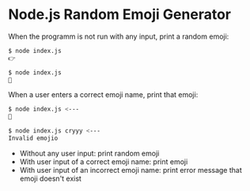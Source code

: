 # Node.js Random Emoji Generator

When the programm is not run with any input, print a random emoji:

```bash
$ node index.js
👉

$ node index.js
🍔
```

When a user enters a correct emoji name, print that emoji:

```bash
$ node index.js <---
🐻
```

```bash
$ node index.js cryyy <---
Invalid emojio
```

- Without any user input: print random emoji
- With user input of a correct emoji name: print emoji
- With user input of an incorrect emoji name: print error message that emoji doesn't exist
